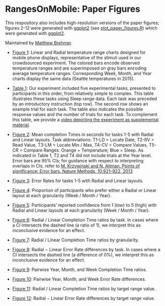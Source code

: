 # RangesOnMobile: Paper Figures

This respository also includes high-resolution versions of the paper figures; figures 2-12 were generated with [ggplot2](https://ggplot2.tidyverse.org/) (see [plot_paper_figures.R](../StudyDataAnalysis/plot_paper_figures.R)) which were generated with [ggplot2](https://ggplot2.tidyverse.org/).    

Maintained by [Matthew Brehmer](https://github.com/mattbrehmer).

- [Figure 1](fig1.pdf): Linear and Radial temperature range charts designed for mobile phone displays, representative of the stimuli used in our crowdsourced experiment. The colored bars encode observed temperature ranges and are superimposed on gray bars encoding average temperature ranges. Corresponding Week, Month, and Year charts display the same data (Seattle temperatures in 2015).

- [Table 1](Table1): Our experiment included five experimental tasks, presented to participants in this order, from relatively simple to complex. This table illustrates these tasks using Sleep range data. Each task was preceded by an introductory instruction (top row). The second row shows an example trial for each task. The table also indicates the possible response values and the number of trials for each task. To complement this table, we provide a [video depicting the experiment as supplemental material](../SupplementalVideos/supplemental-video.mp4).

- [Figure 2](fig2.pdf): Mean completion Times in seconds for tasks 1-5 with Radial and Linear layouts. Task abbreviations: T1-LD = Locate Date, T2-RV = Read Value, T3-LM = Locate Min / Max, T4-CV = Compare Values, T5-CR = Compare Ranges. Orange = Temperature; Blue = Sleep. As indicated in Table 1, T2 and T4 did not include trials at the Year level. Error bars are 95% CIs; for guidance with respect to interpreting overlaps in CIs, refer to [M. Krzywinski and N. Altman. Points of significance: Error bars. Nature Methods, 10:921–922, 2013](http://doi.org/10.1038/nmeth.2659)

- [Figure 3](fig3.pdf): Error Rates for tasks 1-5 with Radial and Linear layouts.

- [Figure 4](fi4.pdf): Proportion of participants who prefer either a Radial or Linear layout at each granularity (Week / Month / Year).

- [Figure 5](fig5.pdf): Participants’ reported confidence from 1 (low) to 5 (high) with Radial and Linear layouts at each granularity (Week / Month / Year).

- [Figure 6](fig6.pdf): Radial / Linear Completion Time ratios by task. In cases where a CI intersects the dashed line (a ratio of 1), we interpret this as inconclusive evidence for an effect.

- [Figure 7](fig7.pdf): Radial / Linear Completion Time ratios by granularity.

- [Figure 8](fig8.pdf): Radial − Linear Error Rate differences by task. In cases where a CI intersects the dashed line (a difference of 0%), we interpret this as inconclusive evidence for an effect.

- [Figure 9](fig9.pdf): Pairwise Year, Month, and Week Completion Time ratios.

- [Figure 10](fig10.pdf): Pairwise Year, Month, and Week Error Rate differences.

- [Figure 11](fig11.pdf): Radial / Linear Completion Time ratios by target range value.

- [Figure 12](fig12.pdf): Radial − Linear Error Rate differences by target range value.

